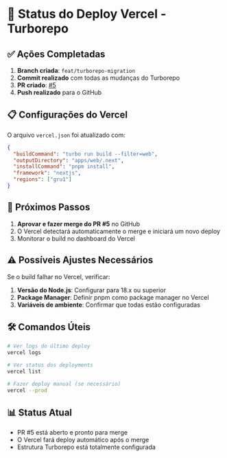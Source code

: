 # 🚀 Status do Deploy Vercel - Turborepo

## ✅ Ações Completadas

1. **Branch criada**: `feat/turborepo-migration`
2. **Commit realizado** com todas as mudanças do Turborepo
3. **PR criado**: [#5](https://github.com/lucasnobrega7/agentesdeconversao/pull/5)
4. **Push realizado** para o GitHub

## 📋 Configurações do Vercel

O arquivo `vercel.json` foi atualizado com:

```json
{
  "buildCommand": "turbo run build --filter=web",
  "outputDirectory": "apps/web/.next",
  "installCommand": "pnpm install",
  "framework": "nextjs",
  "regions": ["gru1"]
}
```

## 🔄 Próximos Passos

1. **Aprovar e fazer merge do PR #5** no GitHub
2. O Vercel detectará automaticamente o merge e iniciará um novo deploy
3. Monitorar o build no dashboard do Vercel

## ⚠️ Possíveis Ajustes Necessários

Se o build falhar no Vercel, verificar:

1. **Versão do Node.js**: Configurar para 18.x ou superior
2. **Package Manager**: Definir pnpm como package manager no Vercel
3. **Variáveis de ambiente**: Confirmar que todas estão configuradas

## 🛠️ Comandos Úteis

```bash
# Ver logs do último deploy
vercel logs

# Ver status dos deployments
vercel list

# Fazer deploy manual (se necessário)
vercel --prod
```

## 📊 Status Atual

- PR #5 está aberto e pronto para merge
- O Vercel fará deploy automático após o merge
- Estrutura Turborepo está totalmente configurada